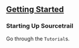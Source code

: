 ## [Getting Started](https://www.sourcetrail.com/documentation/#GettingStarted)

### Starting Up Sourcetrail

Go through the `Tutorial`s.  

